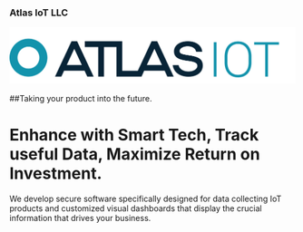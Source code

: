 ### Atlas IoT LLC
![alt text](https://github.com/AtlasIoT-development/.github/blob/main/profile/IOT%20TURQUOISE.png)

##Taking your product into the future.

# Enhance with Smart Tech, Track useful Data, Maximize Return on Investment.

We develop secure software specifically designed for data collecting IoT products and customized visual dashboards that display the crucial information that drives your business.
<!--
![Anurag's GitHub stats](https://github-readme-stats.vercel.app/api?username=hmcosentini&show_icons=true&theme=default)
[![Top Langs](https://github-readme-stats.vercel.app/api/top-langs/?username=anuraghazra&layout=compact)](https://github.com/anuraghazra/github-readme-stats)

[![Top Langs](https://github-readme-stats.vercel.app/api/top-langs/?username=hmcosentini&count_private=true)](https://github.com/anuraghazra/github-readme-stats)
![Anurag's GitHub stats](https://github-readme-stats.vercel.app/api?username=hmcosentini&count_private=true)



**Here are some ideas to get you started:**

🙋‍♀️ A short introduction - what is your organization all about?
🌈 Contribution guidelines - how can the community get involved?
👩‍💻 Useful resources - where can the community find your docs? Is there anything else the community should know?
🍿 Fun facts - what does your team eat for breakfast?
🧙 Remember, you can do mighty things with the power of [Markdown](https://guides.github.com/features/mastering-markdown/)
-->
